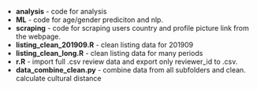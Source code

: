 * **analysis** - code for analysis
* **ML** - code for age/gender prediciton and nlp.
* **scraping** - code for scraping users country and profile picture link from the webpage.
* **listing_clean_201909.R** - clean listing data for 201909
* **listing_clean_long.R** - clean listing data for many periods
* **r.R** - import full .csv review data and export only reviewer_id to .csv.
* **data_combine_clean.py** - combine data from all subfolders and clean. calculate cultural distance